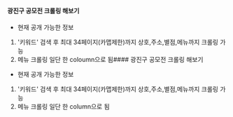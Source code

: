 ﻿#### 광진구 공모전 크롤링 해보기
- 현재 공개 가능한 정보
1. '키워드' 검색 후 최대 34페이지(카맵제한)까지 상호,주소,별점,메뉴까지 크롤링 가능
2. 메뉴 크롤링 일단 한 coloumn으로 됨#### 광진구 공모전 크롤링 해보기
- 현재 공개 가능한 정보
1. '키워드' 검색 후 최대 34페이지(카맵제한)까지 상호,주소,별점,메뉴까지 크롤링 가능
2. 메뉴 크롤링 일단 한 column으로 됨
